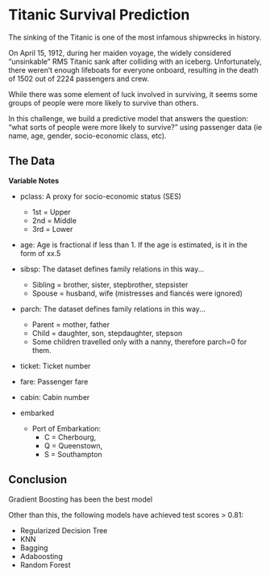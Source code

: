 # Titanic Survival Prediction
The sinking of the Titanic is one of the most infamous shipwrecks in history.

On April 15, 1912, during her maiden voyage, the widely considered “unsinkable” RMS Titanic sank after colliding with an iceberg. Unfortunately, there weren’t enough lifeboats for everyone onboard, resulting in the death of 1502 out of 2224 passengers and crew.

While there was some element of luck involved in surviving, it seems some groups of people were more likely to survive than others.

In this challenge, we build a predictive model that answers the question: “what sorts of people were more likely to survive?” using passenger data (ie name, age, gender, socio-economic class, etc).


## The Data
**Variable Notes**
- pclass: A proxy for socio-economic status (SES)
    - 1st = Upper
    - 2nd = Middle
    - 3rd = Lower

- age: Age is fractional if less than 1. If the age is estimated, is it in the form of xx.5

- sibsp: The dataset defines family relations in this way...
    - Sibling = brother, sister, stepbrother, stepsister
    - Spouse = husband, wife (mistresses and fiancés were ignored)

- parch: The dataset defines family relations in this way...
    - Parent = mother, father
    - Child = daughter, son, stepdaughter, stepson
    - Some children travelled only with a nanny, therefore parch=0 for them.
- ticket:	Ticket number	
- fare:	Passenger fare	
- cabin:	Cabin number	
- embarked	
    - Port of Embarkation:	
        - C = Cherbourg, 
        - Q = Queenstown, 
        - S = Southampton   

## Conclusion
Gradient Boosting has been the best model

Other than this, the following models have achieved test scores > 0.81:
- Regularized Decision Tree
- KNN
- Bagging
- Adaboosting
- Random Forest

